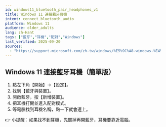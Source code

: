 ```yaml
---
id: windows11_bluetooth_pair_headphones_v1
title: Windows 11 連接藍牙耳機
intent: connect_bluetooth_audio
platform: Windows 11
audience: older_adults
lang: zh-Hant
tags: ["藍牙","耳機","配對","Windows"]
last_verified: 2025-09-20
sources:
  - "https://support.microsoft.com/zh-tw/windows/%E5%9C%A8-windows-%E4%B8%AD%E7%B6%93%E7%94%B1%E8%97%8D%E7%89%99%E9%80%A3%E6%8E%A5%E8%A8%AD%E5%82%99-4488246b-9954-44fe-9a8f-31b8f76f8b0b"
---
```


## Windows 11 連接藍牙耳機（簡單版）

1. 點左下角【開始】→【設定】。  
2. 找到【藍牙與裝置】。  
3. 開啟藍牙，按【新增裝置】。  
4. 把耳機打開並進入配對模式。  
5. 等電腦找到耳機名稱，點一下就會連上。  

👉 小提醒：如果找不到耳機，先關掉再開藍牙，耳機要靠近電腦。
